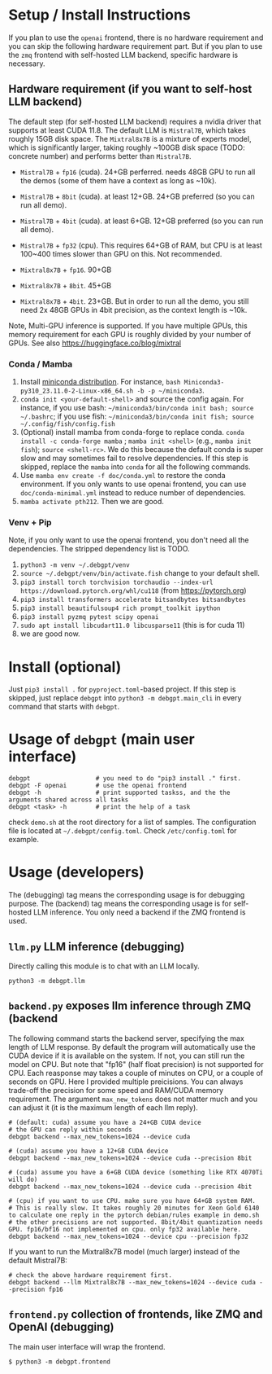# Setup / Install Instructions

If you plan to use the `openai` frontend, there is no hardware requirement and
you can skip the following hardware requirement part.  But if you plan to use
the `zmq` frontend with self-hosted LLM backend, specific hardware is
necessary.

## Hardware requirement (if you want to self-host LLM backend)

The default step (for self-hosted LLM backend) requires a nvidia driver that
supports at least CUDA 11.8. The default LLM is `Mistral7B`, which takes roughly
15GB disk space. The `Mixtral8x7B` is a mixture of experts model, which is
significantly larger, taking roughly ~100GB disk space (TODO: concrete number)
and performs better than `Mistral7B`.


* `Mistral7B` + `fp16` (cuda). 24+GB perferred. needs 48GB GPU to run all the demos (some of them have a context as long as ~10k).
* `Mistral7B` + `8bit` (cuda). at least 12+GB. 24+GB preferred (so you can run all demo).
* `Mistral7B` + `4bit` (cuda). at least 6+GB. 12+GB preferred (so you can run all demo).
* `Mistral7B` + `fp32` (cpu). This requires 64+GB of RAM, but CPU is at least 100~400 times slower than GPU on this. Not recommended.

* `Mixtral8x7B` + `fp16`. 90+GB
* `Mixtral8x7B` + `8bit`. 45+GB
* `Mixtral8x7B` + `4bit`. 23+GB. But in order to run all the demo, you still need 2x 48GB GPUs in 4bit precision, as the context length is ~10k.

Note, Multi-GPU inference is supported.
If you have multiple GPUs, this memory requirement for each GPU is roughly divided by your number of GPUs.
See also https://huggingface.co/blog/mixtral

### Conda / Mamba

1. Install [miniconda distribution](https://docs.conda.io/projects/miniconda/en/latest/miniconda-other-installer-links.html).
For instance, `bash Miniconda3-py310_23.11.0-2-Linux-x86_64.sh -b -p ~/miniconda3`.
1. `conda init <your-default-shell>` and source the config again.
For instance, if you use bash: `~/miniconda3/bin/conda init bash; source ~/.bashrc`;
if you use fish: `~/miniconda3/bin/conda init fish; source ~/.config/fish/config.fish`
2. (Optional) install mamba from conda-forge to replace conda.
`conda install -c conda-forge mamba` ; `mamba init <shell>` (e.g., `mamba init fish`); `source <shell-rc>`.
We do this because the default conda is super slow and may sometimes fail to resolve dependencies.
If this step is skipped, replace the `mamba` into `conda` for all the following commands.
3. Use `mamba env create -f doc/conda.yml` to restore the conda environment. If you only wants to use openai frontend, you can use `doc/conda-minimal.yml` instead to reduce number of dependencies.
4. `mamba activate pth212`. Then we are good.

### Venv + Pip

Note, if you only want to use the openai frontend, you don't need all the
dependencies. The stripped dependency list is TODO.

1. `python3 -m venv ~/.debgpt/venv`
2. `source ~/.debgpt/venv/bin/activate.fish` change to your default shell.
3. `pip3 install torch torchvision torchaudio --index-url https://download.pytorch.org/whl/cu118` (from https://pytorch.org)
4. `pip3 install transformers accelerate bitsandbytes bitsandbytes`
5. `pip3 install beautifulsoup4 rich prompt_toolkit ipython`
6. `pip3 install pyzmq pytest scipy openai`
7. `sudo apt install libcudart11.0 libcusparse11` (this is for cuda 11)
7. we are good now.


# Install (optional)

Just `pip3 install .` for `pyproject.toml`-based project.
If this step is skipped, just replace `debgpt` into `python3 -m debgpt.main_cli` in every command that starts with `debgpt`.

# Usage of `debgpt` (main user interface)

```shell
debgpt                  # you need to do "pip3 install ." first.
debgpt -F openai        # use the openai frontend
debgpt -h               # print supported taskss, and the the arguments shared across all tasks
debgpt <task> -h        # print the help of a task
```

check `demo.sh` at the root directory for a list of samples.
The configuration file is located at `~/.debgpt/config.toml`.
Check `/etc/config.toml` for example.


# Usage (developers)

The (debugging) tag means the corresponding usage is for debugging purpose.
The (backend) tag means the corresponding usage is for self-hosted LLM inference. You only need a backend if the ZMQ frontend is used.

## `llm.py` LLM inference (debugging)

Directly calling this module is to chat with an LLM locally.

```
python3 -m debgpt.llm
```

## `backend.py` exposes llm inference through ZMQ (backend

The following command starts the backend server, specifying the max length of LLM response.
By default the program will automatically use the CUDA device if it is available on the system.
If not, you can still run the model on CPU. But note that "fp16" (half float precision) is not
supported for CPU. Each reasponse may takes a couple of minutes on CPU, or a couple of seconds on GPU.
Here I provided multiple preicisions. You can always trade-off the precision for some speed and RAM/CUDA memory requirement.
The argument `max_new_tokens` does not matter much and you can adjust it (it is the maximum length of each llm reply).

```
# (default: cuda) assume you have a 24+GB CUDA device
# the GPU can reply within seconds
debgpt backend --max_new_tokens=1024 --device cuda

# (cuda) assume you have a 12+GB CUDA device
debgpt backend --max_new_tokens=1024 --device cuda --precision 8bit

# (cuda) assume you have a 6+GB CUDA device (something like RTX 4070Ti will do)
debgpt backend --max_new_tokens=1024 --device cuda --precision 4bit

# (cpu) if you want to use CPU. make sure you have 64+GB system RAM.
# This is really slow. It takes roughly 20 minutes for Xeon Gold 6140 to calculate one reply in the pytorch debian/rules example in demo.sh
# the other precisions are not supported. 8bit/4bit quantization needs GPU. fp16/bf16 not implemented on cpu. only fp32 available here.
debgpt backend --max_new_tokens=1024 --device cpu --precision fp32
```

If you want to run the Mixtral8x7B model (much larger) instead of the default Mistral7B:

```
# check the above hardware requirement first.
debgpt backend --llm Mixtral8x7B --max_new_tokens=1024 --device cuda --precision fp16
```

## `frontend.py` collection of frontends, like ZMQ and OpenAI (debugging)

The main user interface will wrap the frontend.

```shell
$ python3 -m debgpt.frontend
```
